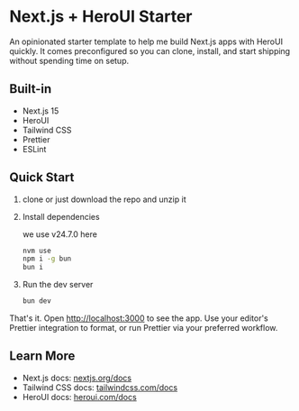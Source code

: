 # Next.js + HeroUI Starter

An opinionated starter template to help me build Next.js apps with HeroUI quickly.
It comes preconfigured so you can clone, install, and start shipping without spending time on setup.

## Built-in

- Next.js 15
- HeroUI
- Tailwind CSS
- Prettier
- ESLint

## Quick Start

1. clone or just download the repo and unzip it

2. Install dependencies

   we use v24.7.0 here

   ```bash
   nvm use
   npm i -g bun
   bun i
   ```

3. Run the dev server

   ```bash
   bun dev
   ```

That's it. Open [http://localhost:3000](http://localhost:3000) to see the app.
Use your editor's Prettier integration to format, or run Prettier via your preferred workflow.

## Learn More

- Next.js docs: [nextjs.org/docs](https://nextjs.org/docs)
- Tailwind CSS docs: [tailwindcss.com/docs](https://tailwindcss.com/docs)
- HeroUI docs: [heroui.com/docs](https://heroui.com/docs)
